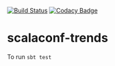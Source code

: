 [![Build Status](https://travis-ci.org/hejfelix/scalaconf-trends.svg?branch=master)](https://travis-ci.org/hejfelix/scalaconf-trends)
[![Codacy Badge](https://api.codacy.com/project/badge/Grade/eb2f487a3bbc4fc497d4938afe4303a5)](https://www.codacy.com/app/hejfelix/scalaconf-trends?utm_source=github.com&amp;utm_medium=referral&amp;utm_content=hejfelix/scalaconf-trends&amp;utm_campaign=Badge_Grade)

# scalaconf-trends

To run `sbt test`
